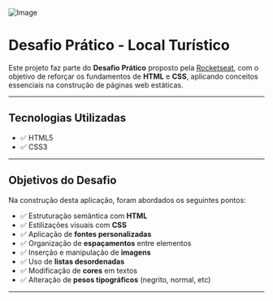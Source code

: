 ![Image](https://github.com/user-attachments/assets/3d98456c-3988-4a3e-91f6-2214ed89e657)

# Desafio Prático - Local Turístico

Este projeto faz parte do **Desafio Prático** proposto pela [Rocketseat](https://www.rocketseat.com.br/), com o objetivo de reforçar os fundamentos de **HTML** e **CSS**, aplicando conceitos essenciais na construção de páginas web estáticas.

---

## Tecnologias Utilizadas

- ✅ HTML5
- ✅ CSS3

---

## Objetivos do Desafio

Na construção desta aplicação, foram abordados os seguintes pontos:

- ✅ Estruturação semântica com **HTML**
- ✅ Estilizações visuais com **CSS**
- ✅ Aplicação de **fontes personalizadas**
- ✅ Organização de **espaçamentos** entre elementos
- ✅ Inserção e manipulação de **imagens**
- ✅ Uso de **listas desordenadas**
- ✅ Modificação de **cores** em textos
- ✅ Alteração de **pesos tipográficos** (negrito, normal, etc)

---
